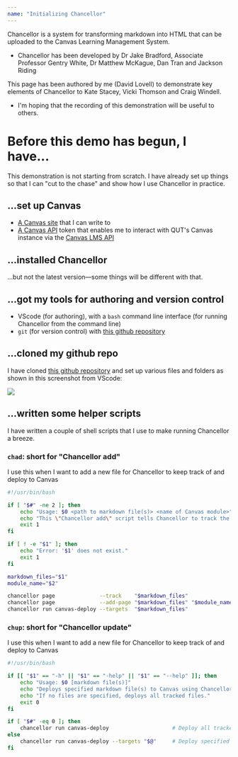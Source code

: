 ```yaml
---
name: "Initializing Chancellor"
---
```


Chancellor is a system for transforming markdown into HTML that can be uploaded to the Canvas Learning Management System.
- Chancellor has been developed by Dr Jake Bradford, Associate Professor Gentry White, Dr Matthew McKague, Dan Tran and Jackson Riding

This page has been authored by me (David Lovell) to demonstrate key elements of Chancellor to Kate Stacey, Vicki Thomson and Craig Windell.
- I'm hoping that the recording of this demonstration will be useful to others.

# Before this demo has begun, I have...

This demonstration is not starting from scratch. I have already set up things so that I can "cut to the chase" and show how I use Chancellor in practice. 

## ...set up Canvas

- [A Canvas site](https://canvas.qut.edu.au/courses/10245) that I can write to
- [A Canvas API](https://community.canvaslms.com/t5/Canvas-Basics-Guide/How-do-I-manage-API-access-tokens-in-my-user-account/ta-p/615312) token that enables me to interact with QUT's Canvas instance via the [Canvas LMS API](https://canvas.instructure.com/doc/api/index.html)

## ...installed Chancellor

...but not the latest version—some things will be different with that.

## ...got my tools for authoring and version control

- VScode (for authoring), with a `bash` command line interface (for running Chancellor from the command line)
- `git` (for version control) with [this github repository](https://github.com/DavidRLovell/Chancellor-sandpit-public.git)

## ...cloned my github repo

I have cloned [this github repository](https://github.com/DavidRLovell/Chancellor-sandpit-public.git)
and set up various files and folders as shown in this screenshot from VScode:

![](./images/files.png)

## ...written some helper scripts
I have written a couple of shell scripts that I use to make running Chancellor a breeze.

### `chad`: short for "Chancellor add" 
I use this when I want to add a new file for Chancellor to keep track of and deploy to Canvas

```bash
#!/usr/bin/bash

if [ "$#" -ne 2 ]; then
    echo "Usage: $0 <path to markdown file(s)> <name of Canvas module>"
    echo "This \"Chancellor add\" script tells Chancellor to track the markdown file(s) and add them to the specified module in Canvas."
    exit 1
fi

if [ ! -e "$1" ]; then
    echo "Error: '$1' does not exist."
    exit 1
fi

markdown_files="$1"
module_name="$2"

chancellor page              --track    "$markdown_files"                 # Track the markdown file(s)
chancellor page              --add-page "$markdown_files" "$module_name"  # Add the markdown file(s) to the specified module
chancellor run canvas-deploy --targets  "$markdown_files"                 # Deploy the changes to Canvas
```


### `chup`: short for "Chancellor update" 
I use this when I want to add a new file for Chancellor to keep track of and deploy to Canvas

```bash
#!/usr/bin/bash

if [[ "$1" == "-h" || "$1" == "-help" || "$1" == "--help" ]]; then
    echo "Usage: $0 [markdown file(s)]"
    echo "Deploys specified markdown file(s) to Canvas using Chancellor."
    echo "If no files are specified, deploys all tracked files."
    exit 0
fi

if [ "$#" -eq 0 ]; then
    chancellor run canvas-deploy                    # Deploy all tracked files to Canvas
else
    chancellor run canvas-deploy --targets "$@"     # Deploy specified markdown file(s) to Canvas
fi

```